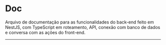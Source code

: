 # Doc

Arquivo de documentação para as funcionalidades do back-end feito em NestJS, com TypeScript em roteamento, API, conexão com banco de dados e conversa com as ações do front-end.

---
